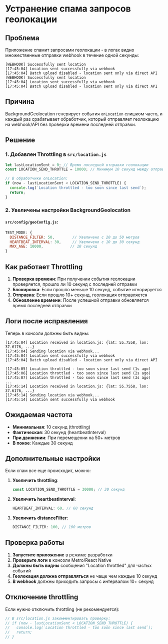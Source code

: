 # Устранение спама запросов геолокации

## Проблема
Приложение спамит запросами геолокации - в логах видно множественные отправки webhook в течение одной секунды:

```
[WEBHOOK] Successfully sent location
[17:45:04] Location sent successfully via webhook
[17:45:04] Batch upload disabled - location sent only via direct API
[WEBHOOK] Successfully sent location
[17:45:04] Location sent successfully via webhook
[17:45:04] Batch upload disabled - location sent only via direct API
```

## Причина
BackgroundGeolocation генерирует события `onLocation` слишком часто, и каждый раз срабатывает обработчик, который отправляет геолокацию на webhook/API без проверки времени последней отправки.

## Решение

### 1. Добавлен Throttling в `src/location.js`

```javascript
let lastLocationSent = 0; // Время последней отправки геолокации
const LOCATION_SEND_THROTTLE = 10000; // Минимум 10 секунд между отправками

// В обработчике onLocation:
if (now - lastLocationSent < LOCATION_SEND_THROTTLE) {
  console.log(`Location throttled - too soon since last send`);
  return;
}
```

### 2. Увеличены настройки BackgroundGeolocation

#### `src/config/geoConfig.js`:
```javascript
TEST_MODE: {
  DISTANCE_FILTER: 50,        // Увеличено с 20 до 50 метров
  HEARTBEAT_INTERVAL: 30,     // Увеличено с 10 до 30 секунд
  MAX_AGE: 10000,            // 10 секунд
}
```

## Как работает Throttling

1. **Проверка времени**: При получении события геолокации проверяется, прошло ли 10 секунд с последней отправки
2. **Блокировка**: Если прошло меньше 10 секунд, событие игнорируется
3. **Отправка**: Если прошло 10+ секунд, геолокация отправляется
4. **Обновление времени**: После успешной отправки обновляется время последней отправки

## Логи после исправления

Теперь в консоли должны быть видны:

```
[17:45:04] Location received in location.js: {lat: 55.7558, lon: 37.6176, ...}
[17:45:04] Sending location via webhook...
[17:45:04] Location sent successfully via webhook
[17:45:04] Batch upload disabled - location sent only via direct API

[17:45:05] Location throttled - too soon since last send (1s ago)
[17:45:06] Location throttled - too soon since last send (2s ago)
[17:45:07] Location throttled - too soon since last send (3s ago)
...
[17:45:14] Location received in location.js: {lat: 55.7558, lon: 37.6176, ...}
[17:45:14] Sending location via webhook...
[17:45:14] Location sent successfully via webhook
```

## Ожидаемая частота

- **Минимальная**: 10 секунд (throttling)
- **Фактическая**: 30 секунд (heartbeatInterval)
- **При движении**: При перемещении на 50+ метров
- **В покое**: Каждые 30 секунд

## Дополнительные настройки

Если спам все еще происходит, можно:

1. **Увеличить throttling**:
   ```javascript
   const LOCATION_SEND_THROTTLE = 30000; // 30 секунд
   ```

2. **Увеличить heartbeatInterval**:
   ```javascript
   HEARTBEAT_INTERVAL: 60, // 60 секунд
   ```

3. **Увеличить distanceFilter**:
   ```javascript
   DISTANCE_FILTER: 100, // 100 метров
   ```

## Проверка работы

1. **Запустите приложение** в режиме разработки
2. **Проверьте логи** в консоли Metro/React Native
3. **Должны быть видны** сообщения "Location throttled" для частых событий
4. **Геолокация должна отправляться** не чаще чем каждые 10 секунд
5. **В webhook** должны приходить запросы с интервалом 10+ секунд

## Отключение throttling

Если нужно отключить throttling (не рекомендуется):

```javascript
// В src/location.js закомментировать проверку:
// if (now - lastLocationSent < LOCATION_SEND_THROTTLE) {
//   console.log(`Location throttled - too soon since last send`);
//   return;
// }
```
